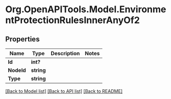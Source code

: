 # Org.OpenAPITools.Model.EnvironmentProtectionRulesInnerAnyOf2

## Properties

Name | Type | Description | Notes
------------ | ------------- | ------------- | -------------
**Id** | **int?** |  | 
**NodeId** | **string** |  | 
**Type** | **string** |  | 

[[Back to Model list]](../README.md#documentation-for-models) [[Back to API list]](../README.md#documentation-for-api-endpoints) [[Back to README]](../README.md)

